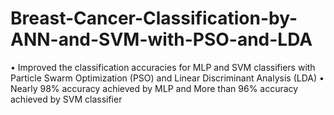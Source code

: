 # Breast-Cancer-Classification-by-ANN-and-SVM-with-PSO-and-LDA
• Improved the classification accuracies for MLP and SVM classifiers with Particle Swarm Optimization (PSO) and Linear Discriminant Analysis (LDA) • Nearly 98% accuracy achieved by MLP and More than 96% accuracy achieved by SVM classifier

